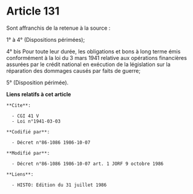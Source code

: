 # Article 131

Sont affranchis de la retenue à la source :

1° à 4° (Dispositions périmées);

4° bis  Pour toute leur durée, les obligations et bons à long terme émis conformément à la loi du 3 mars 1941 relative aux
opérations financières assurées par le crédit national en exécution de la législation sur la réparation des dommages causés
par faits de guerre;

5° (Disposition périmée).

**Liens relatifs à cet article**

	**Cite**:

	  - CGI 41 V
	  - Loi n°1941-03-03

	**Codifié par**:

	  - Décret n°86-1086 1986-10-07

	**Modifié par**:

	  - Décret n°86-1086 1986-10-07 art. 1 JORF 9 octobre 1986

	**Liens**:

	  - HISTO: Edition du 31 juillet 1986
